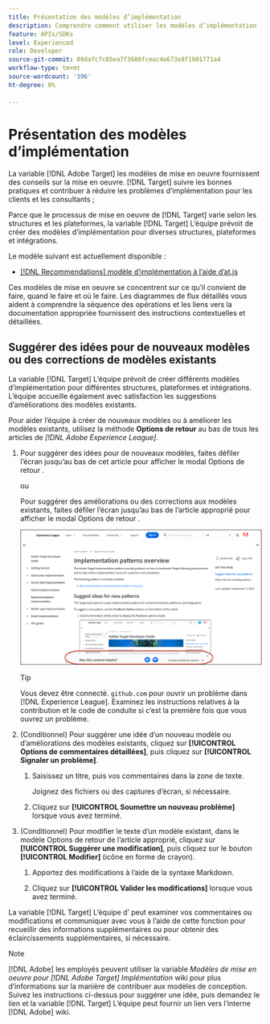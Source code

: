 ```yaml
---
title: Présentation des modèles d’implémentation
description: Comprendre comment utiliser les modèles d’implémentation
feature: APIs/SDKs
level: Experienced
role: Developer
source-git-commit: 09dafc7c85ea7f3600fceac4e673e8f1901771a4
workflow-type: tm+mt
source-wordcount: '396'
ht-degree: 0%

---
```


# Présentation des modèles d’implémentation

La variable [!DNL Adobe Target] les modèles de mise en oeuvre fournissent des conseils sur la mise en oeuvre. [!DNL Target] suivre les bonnes pratiques et contribuer à réduire les problèmes d’implémentation pour les clients et les consultants ;

Parce que le processus de mise en oeuvre de [!DNL Target] varie selon les structures et les plateformes, la variable [!DNL Target] L’équipe prévoit de créer des modèles d’implémentation pour diverses structures, plateformes et intégrations.

Le modèle suivant est actuellement disponible :

* [[!DNL Recommendations] modèle d’implémentation à l’aide d’at.js](/help/dev/patterns/recs-atjs/recs-implementation-pattern-atjs.md)

Ces modèles de mise en oeuvre se concentrent sur ce qu’il convient de faire, quand le faire et où le faire. Les diagrammes de flux détaillés vous aident à comprendre la séquence des opérations et les liens vers la documentation appropriée fournissent des instructions contextuelles et détaillées.

## Suggérer des idées pour de nouveaux modèles ou des corrections de modèles existants

La variable [!DNL Target] L’équipe prévoit de créer différents modèles d’implémentation pour différentes structures, plateformes et intégrations. L’équipe accueille également avec satisfaction les suggestions d’améliorations des modèles existants.

Pour aider l’équipe à créer de nouveaux modèles ou à améliorer les modèles existants, utilisez la méthode **Options de retour** au bas de tous les articles de *[!DNL Adobe Experience League]*.

1. Pour suggérer des idées pour de nouveaux modèles, faites défiler l’écran jusqu’au bas de cet article pour afficher le modal Options de retour .

   ou

   Pour suggérer des améliorations ou des corrections aux modèles existants, faites défiler l’écran jusqu’au bas de l’article approprié pour afficher le modal Options de retour .

   ![Modèle d’options de retour dans Experience League](/help/dev/patterns/assets/feedback-options.png)

   >[!TIP]
   >
   >Vous devez être connecté. `github.com` pour ouvrir un problème dans [!DNL Experience League]. Examinez les instructions relatives à la contribution et le code de conduite si c’est la première fois que vous ouvrez un problème.

1. (Conditionnel) Pour suggérer une idée d’un nouveau modèle ou d’améliorations des modèles existants, cliquez sur **[!UICONTROL Options de commentaires détaillées]**, puis cliquez sur **[!UICONTROL Signaler un problème]**.

   1. Saisissez un titre, puis vos commentaires dans la zone de texte.

      Joignez des fichiers ou des captures d’écran, si nécessaire.

   1. Cliquez sur **[!UICONTROL Soumettre un nouveau problème]** lorsque vous avez terminé.

1. (Conditionnel) Pour modifier le texte d’un modèle existant, dans le modèle Options de retour de l’article approprié, cliquez sur **[!UICONTROL Suggérer une modification]**, puis cliquez sur le bouton **[!UICONTROL Modifier]** (icône en forme de crayon).

   1. Apportez des modifications à l’aide de la syntaxe Markdown.

   1. Cliquez sur **[!UICONTROL Valider les modifications]** lorsque vous avez terminé.

La variable [!DNL Target] L’équipe d’ peut examiner vos commentaires ou modifications et communiquer avec vous à l’aide de cette fonction pour recueillir des informations supplémentaires ou pour obtenir des éclaircissements supplémentaires, si nécessaire.

>[!NOTE]
>
>[!DNL Adobe] les employés peuvent utiliser la variable *Modèles de mise en oeuvre pour [!DNL Adobe Target] Implémentation* wiki pour plus d’informations sur la manière de contribuer aux modèles de conception. Suivez les instructions ci-dessus pour suggérer une idée, puis demandez le lien et la variable [!DNL Target] L’équipe peut fournir un lien vers l’interne [!DNL Adobe] wiki.













